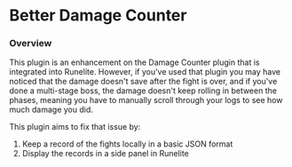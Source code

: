 # Better Damage Counter

### Overview
This plugin is an enhancement on the Damage Counter plugin that is integrated into Runelite. However, if you've used 
that plugin you may have noticed that the damage doesn't save after the fight is over, and if you've done a multi-stage
boss, the damage doesn't keep rolling in between the phases, meaning you have to manually scroll through your logs
to see how much damage you did. 

This plugin aims to fix that issue by:
1) Keep a record of the fights locally in a basic JSON format
2) Display the records in a side panel in Runelite